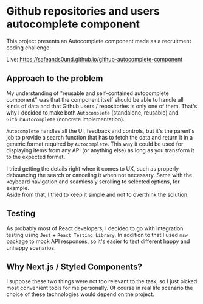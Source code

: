 # Github repositories and users autocomplete component
This project presents an Autocomplete component made as a recruitment coding challenge.

Live: https://safeands0und.github.io/github-autocomplete-component

## Approach to the problem
My understanding of "reusable and self-contained autocomplete component" was that the component itself should be able to 
handle all kinds of data and that Github users / repositories is only one of them.
That's why I decided to make both `Autocomplete` (standalone, reusable) and `GithubAutocomplete` (concrete implementation).

`Autocomplete` handles all the UI, feedback and controls, but it's the parent's job to provide a search function 
that has to fetch the data and return it in a generic format required by `Autocomplete`. 
This way it could be used for displaying items from any API (or anything else) as long as you transform it to the expected format.

I tried getting the details right when it comes to UX, such as properly debouncing the search or canceling it when not necessary. 
Same with the keyboard navigation and seamlessly scrolling to selected options, for example.  
Aside from that, I tried to keep it simple and not to overthink the solution.

## Testing
As probably most of React developers, I decided to go with integration testing using `Jest` + `React Testing Library`.
In addition to that I used `msw` package to mock API responses, so it's easier to test different happy and unhappy scenarios.  

## Why Next.js / Styled Components?
I suppose these two things were not too relevant to the task, so I just picked most convenient tools for me personally.
Of course in real life scenario the choice of these technologies would depend on the project. 
